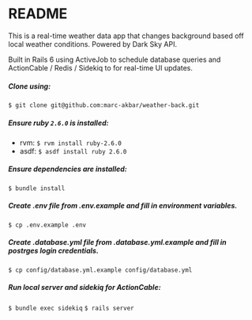# README

This is a real-time weather data app that changes background based off local weather conditions. Powered by Dark Sky API.

Built in Rails 6 using ActiveJob to schedule database queries and ActionCable / Redis / Sidekiq to for real-time UI updates.


##### Clone using:

`$ git clone git@github.com:marc-akbar/weather-back.git`

##### Ensure ruby `2.6.0` is installed:
- rvm: `$ rvm install ruby-2.6.0`
- asdf: `$ asdf install ruby 2.6.0`

##### Ensure dependencies are installed:

`$ bundle install`

##### Create .env file from .env.example and fill in environment variables.

`$ cp .env.example .env`

##### Create .database.yml file from .database.yml.example and fill in postrges login credentials.

`$ cp config/database.yml.example config/database.yml`

##### Run local server and sidekiq for ActionCable:

`$ bundle exec sidekiq`
`$ rails server`

